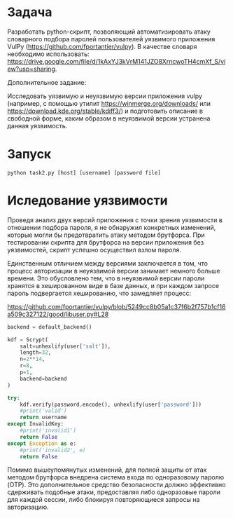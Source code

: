 # Задача

Разработать python-скрипт, позволяющий автоматизировать атаку словарного подбора паролей пользователей уязвимого приложения VulPy (https://github.com/fportantier/vulpy). В качестве словаря необходимо использовать: https://drive.google.com/file/d/1kAxYJ3kVrM141JZO8XrncwoTH4cmXf_S/view?usp=sharing. 

Дополнительное задание:

Исследовать уязвимую и неуязвимую версии приложения vulpy (например, с помощью утилит https://winmerge.org/downloads/ или https://download.kde.org/stable/kdiff3/) и подготовить описание в свободной форме, каким образом в неуязвимой версии устранена данная уязвимость.

# Запуск

```
python task2.py [host] [username] [password file]
```

# Иследование уязвимости

Проведя анализ двух версий приложения с точки зрения уязвимости в отношении подбора пароля, я не обнаружил конкретных изменений, которые могли бы предотвратить атаку методом брутфорса. При тестировании скрипта для брутфорса на версии приложения без уязвимостей, скрипт успешно осуществил взлом пароля.

Единственным отличием между версиями заключается в том, что процесс авторизации в неуязвимой версии занимает немного больше времени. Это обусловлено тем, что в неуязвимой версии пароли хранятся в хешированном виде в базе данных, и при каждом запросе пароль подвергается хешированию, что замедляет процесс:

https://github.com/fportantier/vulpy/blob/5249cc8b05a1c37f6b2f757b1cf16a509c327122/good/libuser.py#L28

```python
backend = default_backend()

kdf = Scrypt(
    salt=unhexlify(user['salt']),
    length=32,
    n=2**14,
    r=8,
    p=1,
    backend=backend
)

try:
    kdf.verify(password.encode(), unhexlify(user['password']))
    #print('valid')
    return username
except InvalidKey:
    #print('invalid1')
    return False
except Exception as e:
    #print('invalid2', e)
    return False
```

Помимо вышеупомянутых изменений, для полной защиты от атак методом брутфорса внедрена система входа по одноразовому паролю (OTP). Это дополнительное средство безопасности должно эффективно сдерживать подобные атаки, предоставляя либо одноразовые пароли для каждой сессии, либо блокируя повторяющиеся запросы на авторизацию.
